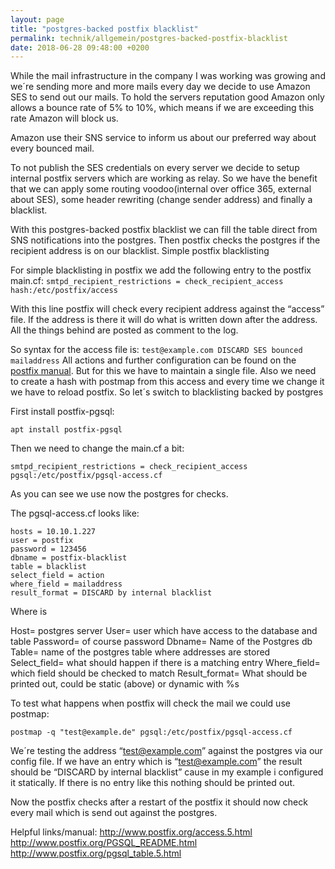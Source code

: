 ```yaml
---
layout: page
title: "postgres-backed postfix blacklist"
permalink: technik/allgemein/postgres-backed-postfix-blacklist
date: 2018-06-28 09:48:00 +0200
---
```


While the mail infrastructure in the company I was working was growing and we´re sending more and more mails every day we decide to use Amazon SES to send out our mails.
To hold the servers reputation good Amazon only allows a bounce rate of 5% to 10%, which means if we are exceeding this rate Amazon will block us.

Amazon use their SNS service to inform us about our preferred way about every bounced mail.

To not publish the SES credentials on every server we decide to setup internal postfix servers which are working as relay.  So we have the benefit that we can apply some routing voodoo(internal over office 365, external about SES), some header rewriting (change sender address) and finally a blacklist.

With this postgres-backed postfix blacklist we can fill the table direct from SNS notifications into the postgres. Then postfix checks the postgres if the recipient address is on our blacklist.
Simple postfix blacklisting

For simple blacklisting in postfix we add the following entry to the postfix main.cf:
`smtpd_recipient_restrictions = check_recipient_access hash:/etc/postfix/access`

With this line postfix will check every recipient address against the “access” file. If the address is there it will do what is written down after the address. All the things behind are posted as comment to the log.

So syntax for the access file is:
`test@example.com DISCARD SES bounced mailaddress`
All actions and further configuration can be found on the [postfix manual](http://www.postfix.org/access.5.html).
But for this we have to maintain a single file. Also we need to create a hash with postmap from this access and every time we change it we have to reload postfix.
So let´s switch to blacklisting backed by postgres

First install postfix-pgsql:

`apt install postfix-pgsql`

Then we need to change the main.cf a bit:

`smtpd_recipient_restrictions = check_recipient_access pgsql:/etc/postfix/pgsql-access.cf`

As you can see we use now the postgres for checks.

The pgsql-access.cf looks like:
```
hosts = 10.10.1.227
user = postfix
password = 123456
dbname = postfix-blacklist
table = blacklist
select_field = action
where_field = mailaddress
result_format = DISCARD by internal blacklist
```
Where is

Host= postgres server
User= user which have access to the database and table
Password= of course password
Dbname= Name of the Postgres db
Table= name of the postgres table where addresses are stored
Select_field= what should happen if there is a matching entry
Where_field= which field should be checked to match
Result_format= What should be printed out, could be static (above) or dynamic with %s

To test what happens when postfix will check the mail we could use postmap:

`postmap -q "test@example.de" pgsql:/etc/postfix/pgsql-access.cf`

We´re testing the address “test@example.com” against the postgres via our config file. If we have an entry which is “test@example.com” the result should be “DISCARD by internal blacklist” cause in my example i configured it statically. If there is no entry like this nothing should be printed out.

Now the postfix checks after a restart of the postfix it should now check every mail which is send out against the postgres.

 

 

Helpful links/manual:
http://www.postfix.org/access.5.html
http://www.postfix.org/PGSQL_README.html
http://www.postfix.org/pgsql_table.5.html
